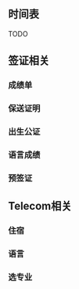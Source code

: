 ## 时间表
TODO

## 签证相关
### 成绩单
### 保送证明
### 出生公证
### 语言成绩
### 预签证

## Telecom相关
### 住宿
### 语言
### 选专业
